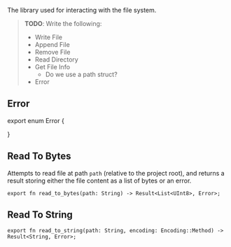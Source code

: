 The library used for interacting with the file system.

> **TODO**: Write the following:
> - Write File
> - Append File
> - Remove File
> - Read Directory
> - Get File Info
>   - Do we use a path struct?
> - Error

## Error

export enum Error {

}

## Read To Bytes

Attempts to read file at path `path` (relative to the project root), and returns a result storing either the file content as a list of bytes or an error.

```
export fn read_to_bytes(path: String) -> Result<List<UInt8>, Error>;
```

## Read To String

```
export fn read_to_string(path: String, encoding: Encoding::Method) -> Result<String, Error>;
```

